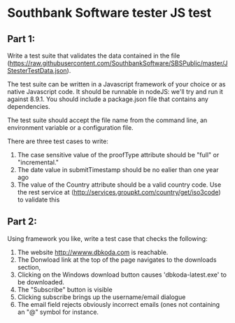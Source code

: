 # Southbank Software tester JS test

## Part 1: 

Write a test suite that validates the data contained in the file (https://raw.githubusercontent.com/SouthbankSoftware/SBSPublic/master/JStesterTestData.json).

The test suite can be written in a Javascript framework of your choice or as native Javascript code. It should be runnable in nodeJS:  we'll try and run it against 8.9.1.  You should include a package.json file that contains any dependencies.

The test suite should accept the file name from the command line, an environment variable or a configuration file.

There are three test cases to write:

1.  The case sensitive value of the proofType attribute should be "full" or "incremental."
2.  The date value in submitTimestamp should be no ealier than one year ago
3.  The value of the Country attribute should be a valid country code.  Use the rest service at (http://services.groupkt.com/country/get/iso3code) to validate this

## Part 2:

Using framework you like, write a test case that checks the following:

1. The website http://wwww.dbkoda.com is reachable.
2. The Donwload link at the top of the page navigates to the downloads section,
3. Clicking on the Windows download button causes 'dbkoda-latest.exe' to be downloaded.
4. The "Subscribe" button is visible
5. Clicking subscribe brings up the username/email dialogue
6. The email field rejects obviously incorrect emails (ones not containing an "@" symbol for instance. 


